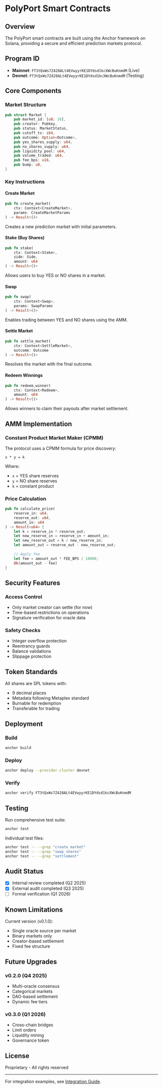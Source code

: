 # PolyPort Smart Contracts

## Overview

The PolyPort smart contracts are built using the Anchor framework on Solana, providing a secure and efficient prediction markets protocol.

## Program ID
- **Mainnet**: `FT3tQxWs7Z428ALt4EVwyyrKE1DYdsd1kcXWcBuKnmdM` (Live)
- **Devnet**: `FT3tQxWs7Z428ALt4EVwyyrKE1DYdsd1kcXWcBuKnmdM` (Testing)

## Core Components

### Market Structure
```rust
pub struct Market {
    pub market_id: [u8; 16],
    pub creator: Pubkey,
    pub status: MarketStatus,
    pub cutoff_ts: i64,
    pub outcome: Option<Outcome>,
    pub yes_shares_supply: u64,
    pub no_shares_supply: u64,
    pub liquidity_pool: u64,
    pub volume_traded: u64,
    pub fee_bps: u16,
    pub bump: u8,
}
```

### Key Instructions

#### Create Market
```rust
pub fn create_market(
    ctx: Context<CreateMarket>,
    params: CreateMarketParams
) -> Result<()>
```
Creates a new prediction market with initial parameters.

#### Stake (Buy Shares)
```rust
pub fn stake(
    ctx: Context<Stake>,
    side: Side,
    amount: u64
) -> Result<()>
```
Allows users to buy YES or NO shares in a market.

#### Swap
```rust
pub fn swap(
    ctx: Context<Swap>,
    params: SwapParams
) -> Result<()>
```
Enables trading between YES and NO shares using the AMM.

#### Settle Market
```rust
pub fn settle_market(
    ctx: Context<SettleMarket>,
    outcome: Outcome
) -> Result<()>
```
Resolves the market with the final outcome.

#### Redeem Winnings
```rust
pub fn redeem_winner(
    ctx: Context<Redeem>,
    amount: u64
) -> Result<()>
```
Allows winners to claim their payouts after market settlement.

## AMM Implementation

### Constant Product Market Maker (CPMM)

The protocol uses a CPMM formula for price discovery:

```
x * y = k
```

Where:
- `x` = YES share reserves
- `y` = NO share reserves
- `k` = constant product

### Price Calculation

```rust
pub fn calculate_price(
    reserve_in: u64,
    reserve_out: u64,
    amount_in: u64
) -> Result<u64> {
    let k = reserve_in * reserve_out;
    let new_reserve_in = reserve_in + amount_in;
    let new_reserve_out = k / new_reserve_in;
    let amount_out = reserve_out - new_reserve_out;
    
    // Apply fee
    let fee = amount_out * FEE_BPS / 10000;
    Ok(amount_out - fee)
}
```

## Security Features

### Access Control
- Only market creator can settle (for now)
- Time-based restrictions on operations
- Signature verification for oracle data

### Safety Checks
- Integer overflow protection
- Reentrancy guards
- Balance validations
- Slippage protection

## Token Standards

All shares are SPL tokens with:
- 9 decimal places
- Metadata following Metaplex standard
- Burnable for redemption
- Transferable for trading

## Deployment

### Build
```bash
anchor build
```

### Deploy
```bash
anchor deploy --provider.cluster devnet
```

### Verify
```bash
anchor verify FT3tQxWs7Z428ALt4EVwyyrKE1DYdsd1kcXWcBuKnmdM
```

## Testing

Run comprehensive test suite:
```bash
anchor test
```

Individual test files:
```bash
anchor test -- --grep "create market"
anchor test -- --grep "swap shares"
anchor test -- --grep "settlement"
```

## Audit Status

- [x] Internal review completed (Q2 2025)
- [x] External audit completed (Q3 2025)
- [ ] Formal verification (Q1 2026)

## Known Limitations

Current version (v0.1.0):
- Single oracle source per market
- Binary markets only
- Creator-based settlement
- Fixed fee structure

## Future Upgrades

### v0.2.0 (Q4 2025)
- Multi-oracle consensus
- Categorical markets
- DAO-based settlement
- Dynamic fee tiers

### v0.3.0 (Q1 2026)
- Cross-chain bridges
- Limit orders
- Liquidity mining
- Governance token

## License

Proprietary - All rights reserved

---

For integration examples, see [Integration Guide](../docs/integration.md).
